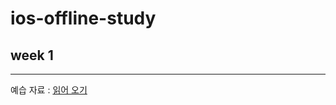 # ios-offline-study
## week 1
---
예습 자료 : [읽어 오기](https://hcn1519.github.io/articles/2017-09/ios_app_lifeCycle)
